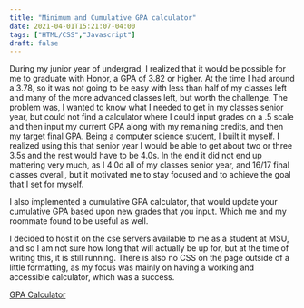 ```yaml
---
title: "Minimum and Cumulative GPA calculator"
date: 2021-04-01T15:21:07-04:00
tags: ["HTML/CSS","Javascript"]
draft: false
---
```

During my junior year of undergrad, I realized that it would be possible for me to graduate with Honor, a GPA of 3.82 or higher. At the time I had around a 3.78, so it was not going to be easy with less than half of my classes left and many of the more advanced classes left, but worth the challenge. The problem was, I wanted to know what I needed to get in my classes senior year, but could not find a calculator where I could input grades on a .5 scale and then input my current GPA along with my remaining credits, and then my target final GPA. Being a computer science student, I built it myself. I realized using this that senior year I would be able to get about two or three 3.5s and the rest would have to be 4.0s. In the end it did not end up mattering very much, as I 4.0d all of my classes senior year, and 16/17 final classes overall, but it motivated me to stay focused and to achieve the goal that I set for myself.

I also implemented a cumulative GPA calculator, that would update your cumulative GPA based upon new grades that you input. Which me and my roommate found to be useful as well.

I decided to host it on the cse servers available to me as a student at MSU, and so I am not sure how long that will actually be up for, but at the time of writing this, it is still running. There is also no CSS on the page outside of a little formatting, as my focus was mainly on having a working and accessible calculator, which was a success.

[GPA Calculator](http://webdev.cse.msu.edu/~mill2994/gpa/index.php)
